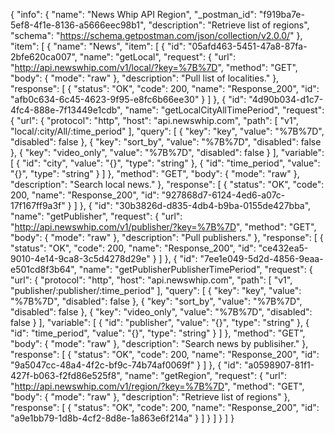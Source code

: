 {
  "info": {
    "name": "News Whip API Region",
    "_postman_id": "f919ba7e-5ef8-4f1e-8136-a5666eec98b1",
    "description": "Retrieve list of regions",
    "schema": "https://schema.getpostman.com/json/collection/v2.0.0/"
  },
  "item": [
    {
      "name": "News",
      "item": [
        {
          "id": "05afd463-5451-47a8-87fa-2bfe620ca007",
          "name": "getLocal",
          "request": {
            "url": "http://api.newswhip.com/v1/local/?key=%7B%7D",
            "method": "GET",
            "body": {
              "mode": "raw"
            },
            "description": "Pull list of localities."
          },
          "response": [
            {
              "status": "OK",
              "code": 200,
              "name": "Response_200",
              "id": "afb0c634-6c45-4623-9f95-e8fc6b66ee30"
            }
          ]
        },
        {
          "id": "4d90b034-d1c7-4fc4-888e-7f13449e1cdb",
          "name": "getLocalCityAllTimePeriod",
          "request": {
            "url": {
              "protocol": "http",
              "host": "api.newswhip.com",
              "path": [
                "v1",
                "local/:city/All/:time_period"
              ],
              "query": [
                {
                  "key": "key",
                  "value": "%7B%7D",
                  "disabled": false
                },
                {
                  "key": "sort_by",
                  "value": "%7B%7D",
                  "disabled": false
                },
                {
                  "key": "video_only",
                  "value": "%7B%7D",
                  "disabled": false
                }
              ],
              "variable": [
                {
                  "id": "city",
                  "value": "{}",
                  "type": "string"
                },
                {
                  "id": "time_period",
                  "value": "{}",
                  "type": "string"
                }
              ]
            },
            "method": "GET",
            "body": {
              "mode": "raw"
            },
            "description": "Search local news."
          },
          "response": [
            {
              "status": "OK",
              "code": 200,
              "name": "Response_200",
              "id": "927868d7-6124-4ed6-a07c-17f167ff9a3f"
            }
          ]
        },
        {
          "id": "30b3826d-d835-4db4-b9ba-0155de427bba",
          "name": "getPublisher",
          "request": {
            "url": "http://api.newswhip.com/v1/publisher/?key=%7B%7D",
            "method": "GET",
            "body": {
              "mode": "raw"
            },
            "description": "Pull publishers."
          },
          "response": [
            {
              "status": "OK",
              "code": 200,
              "name": "Response_200",
              "id": "ce432ea5-9010-4e14-9ca8-3c5d4278d29e"
            }
          ]
        },
        {
          "id": "7ee1e049-5d2d-4856-9eaa-e501cd8f3b64",
          "name": "getPublisherPublisherTimePeriod",
          "request": {
            "url": {
              "protocol": "http",
              "host": "api.newswhip.com",
              "path": [
                "v1",
                "publisher/:publisher/:time_period"
              ],
              "query": [
                {
                  "key": "key",
                  "value": "%7B%7D",
                  "disabled": false
                },
                {
                  "key": "sort_by",
                  "value": "%7B%7D",
                  "disabled": false
                },
                {
                  "key": "video_only",
                  "value": "%7B%7D",
                  "disabled": false
                }
              ],
              "variable": [
                {
                  "id": "publisher",
                  "value": "{}",
                  "type": "string"
                },
                {
                  "id": "time_period",
                  "value": "{}",
                  "type": "string"
                }
              ]
            },
            "method": "GET",
            "body": {
              "mode": "raw"
            },
            "description": "Search news by publisiher."
          },
          "response": [
            {
              "status": "OK",
              "code": 200,
              "name": "Response_200",
              "id": "9a5047cc-48a4-4f2c-bf9c-74b74af0069f"
            }
          ]
        },
        {
          "id": "a0598907-81f1-427f-b063-f2fd86e525f8",
          "name": "getRegion",
          "request": {
            "url": "http://api.newswhip.com/v1/region/?key=%7B%7D",
            "method": "GET",
            "body": {
              "mode": "raw"
            },
            "description": "Retrieve list of regions"
          },
          "response": [
            {
              "status": "OK",
              "code": 200,
              "name": "Response_200",
              "id": "a9e1bb79-1d8b-4cf2-8d8e-1a863e6f214a"
            }
          ]
        }
      ]
    }
  ]
}